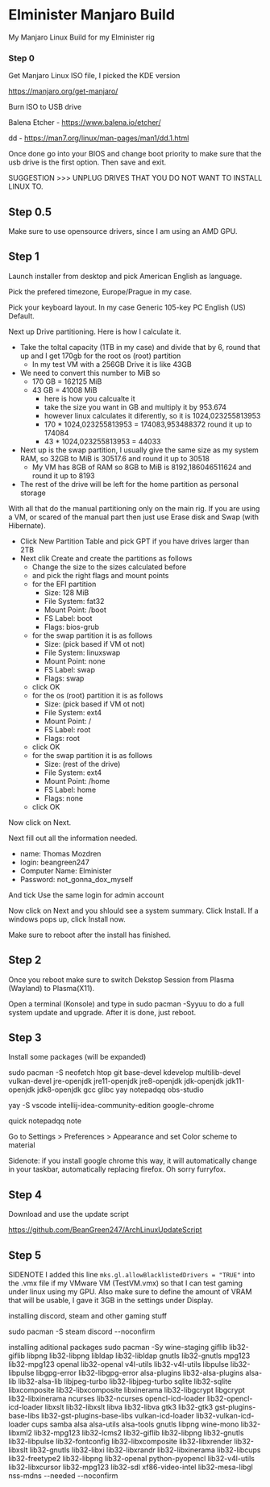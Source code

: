 # Elminister Manjaro Build
My Manjaro Linux Build for my Elminister rig

### Step 0

Get Manjaro Linux ISO file, I picked the KDE version

https://manjaro.org/get-manjaro/

Burn ISO to USB drive

Balena Etcher - https://www.balena.io/etcher/

dd - https://man7.org/linux/man-pages/man1/dd.1.html

Once done go into your BIOS and change boot priority to make sure that the usb drive is the first option. Then save and exit.

SUGGESTION >>> UNPLUG DRIVES THAT YOU DO NOT WANT TO INSTALL LINUX TO.

## Step 0.5
Make sure to use opensource drivers, since I am using an AMD GPU.

## Step 1
Launch installer from desktop and pick American English as language.

Pick the prefered timezone, Europe/Prague in my case.

Pick your keyboard layout. In my case Generic 105-key PC English (US) Default.

Next up Drive partitioning. Here is how I calculate it.
* Take the toltal capacity (1TB in my case) and divide that by 6, round that up and I get 170gb for the root os (root) partition
  * In my test VM with a 256GB Drive it is like 43GB
* We need to convert this number to MiB so
  * 170 GB = 162125 MiB
  * 43 GB = 41008 MiB
    * here is how you calcualte it
    * take the size you want in GB and multiply it by 953.674
    * however linux calculates it diferently, so it is 1024,023255813953
    * 170 * 1024,023255813953 = 174083,953488372 round it up to 174084
    * 43 * 1024,023255813953 = 44033
* Next up is the swap partition, I usually give the same size as my system RAM, so 32GB to MiB is 30517.6 and round it up to 30518
  * My VM has 8GB of RAM so 8GB to MiB is 8192,186046511624 and round it up to 8193
* The rest of the drive will be left for the home partition as personal storage

With all that do the manual partitioning only on the main rig. If you are using a VM, or scared of the manual part then just use Erase disk and Swap (with Hibernate).
* Click New Partition Table and pick GPT if you have drives larger than 2TB
* Next clik Create and create the partitions as follows
  * Change the size to the sizes calculated before
  * and pick the right flags and mount points
  * for the EFI partition
    * Size: 128 MiB
    * File System: fat32
    * Mount Point: /boot
    * FS Label: boot
    * Flags: bios-grub
  * for the swap partition it is as follows
    * Size: (pick based if VM ot not)
    * File System: linuxswap
    * Mount Point: none
    * FS Label: swap
    * Flags: swap
  * click OK
  * for the os (root) partition it is as follows
    * Size: (pick based if VM ot not)
    * File System: ext4
    * Mount Point: /
    * FS Label: root
    * Flags: root
  * click OK
  * for the swap partition it is as follows
    * Size: (rest of the drive)
    * File System: ext4
    * Mount Point: /home
    * FS Label: home
    * Flags: none
  * click OK

Now click on Next.

Next fill out all the information needed.
* name: Thomas Mozdren
* login: beangreen247
* Computer Name: Elminister
* Password: not_gonna_dox_myself

And tick Use the same login for admin account

Now click on Next and you shlould see a system summary. Click Install. If a windows pops up, click Install now.

Make sure to reboot after the install has finished.

## Step 2
Once you reboot make sure to switch Dekstop Session from Plasma (Wayland) to Plasma(X11).

Open a terminal (Konsole) and type in sudo pacman -Syyuu to do a full system update and upgrade. After it is done, just reboot.

## Step 3
Install some packages (will be expanded)

sudo pacman -S neofetch htop git base-devel kdevelop multilib-devel vulkan-devel jre-openjdk jre11-openjdk jre8-openjdk jdk-openjdk jdk11-openjdk jdk8-openjdk gcc glibc yay notepadqq obs-studio

yay -S vscode intellij-idea-community-edition google-chrome

quick notepadqq note

Go to Settings > Preferences > Appearance and set Color scheme to material

Sidenote: if you install google chrome this way, it will automatically change in your taskbar, automatically replacing firefox. Oh sorry furryfox.

## Step 4
Download and use the update script

https://github.com/BeanGreen247/ArchLinuxUpdateScript

## Step 5
SIDENOTE
I added this line `mks.gl.allowBlacklistedDrivers = "TRUE"` into the .vmx file if my VMware VM (TestVM.vmx) so that I can test gaming under linux using my GPU. Also make sure to define the amount of VRAM that will be usable, I gave it 3GB in the settings under Display.

installing discord, steam and other gaming stuff

sudo pacman -S steam discord --noconfirm

installing aditional packages
sudo pacman -Sy wine-staging giflib lib32-giflib libpng lib32-libpng libldap lib32-libldap gnutls lib32-gnutls mpg123 lib32-mpg123 openal lib32-openal v4l-utils lib32-v4l-utils libpulse lib32-libpulse libgpg-error lib32-libgpg-error alsa-plugins lib32-alsa-plugins alsa-lib lib32-alsa-lib libjpeg-turbo lib32-libjpeg-turbo sqlite lib32-sqlite libxcomposite lib32-libxcomposite libxinerama lib32-libgcrypt libgcrypt lib32-libxinerama ncurses lib32-ncurses opencl-icd-loader lib32-opencl-icd-loader libxslt lib32-libxslt libva lib32-libva gtk3 lib32-gtk3 gst-plugins-base-libs lib32-gst-plugins-base-libs vulkan-icd-loader lib32-vulkan-icd-loader cups samba alsa alsa-utils alsa-tools gnutls libpng wine-mono lib32-libxml2 lib32-mpg123 lib32-lcms2 lib32-giflib lib32-libpng lib32-gnutls lib32-libpulse lib32-fontconfig lib32-libxcomposite lib32-libxrender lib32-libxslt lib32-gnutls lib32-libxi lib32-libxrandr lib32-libxinerama lib32-libcups lib32-freetype2 lib32-libpng lib32-openal python-pyopencl lib32-v4l-utils lib32-libxcursor lib32-mpg123 lib32-sdl xf86-video-intel lib32-mesa-libgl nss-mdns --needed --noconfirm
